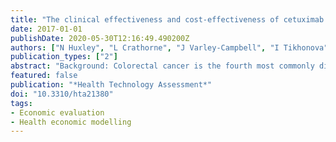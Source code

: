 ```yaml
---
title: "The clinical effectiveness and cost-effectiveness of cetuximab (review of technology appraisal no. 176) and panitumumab (partial review of technology appraisal no. 240) for previously untreated metastatic colorectal cancer: A systematic review and economic evaluation"
date: 2017-01-01
publishDate: 2020-05-30T12:16:49.490200Z
authors: ["N Huxley", "L Crathorne", "J Varley-Campbell", "I Tikhonova", "T Snowsill", "S Briscoe", "J Peters", "M Bond", "M Napier", "M Hoyle"]
publication_types: ["2"]
abstract: "Background: Colorectal cancer is the fourth most commonly diagnosed cancer in the UK after breast, lung and prostate cancer. People with metastatic disease who are sufficiently fit are usually treated with active chemotherapy as first-or second-line therapy. Targeted agents are available, including the antiepidermal growth factor receptor (EGFR) agents cetuximab (Erbitux®, Merck Serono UK Ltd, Feltham, UK) and panitumumab (Vecitibix®, Amgen UK Ltd, Cambridge, UK). Objective: To investigate the clinical effectiveness and cost-effectiveness of panitumumab in combination with chemotherapy and cetuximab in combination with chemotherapy for rat sarcoma (RAS) wild-type (WT) patients for the first-line treatment of metastatic colorectal cancer. Data sources: The assessment included a systematic review of clinical effectiveness and cost-effectiveness studies, a review and critique of manufacturer submissions, and a de novo cohort-based economic analysis. For the assessment of effectiveness, a literature search was conducted up to 27 April 2015 in a range of electronic databases, including MEDLINE, EMBASE and The Cochrane Library. Review methods: Studies were included if they were randomised controlled trials (RCTs) or systematic reviews of RCTs of cetuximab or panitumumab in participants with previously untreated metastatic colorectal cancer with RAS WT status. All steps in the review were performed by one reviewer and checked independently by a second. Narrative synthesis and network meta-analyses (NMAs) were conducted for outcomes of interest. An economic model was developed focusing on first-line treatment and using a 30-year time horizon to capture costs and benefits. Costs and benefits were discounted at 3.5% per annum. Scenario analyses and probabilistic and univariate deterministic sensitivity analyses were performed. Results: The searches identified 2811 titles and abstracts, of which five clinical trials were included. Additional data from these trials were provided by the manufacturers. No data were available for panitumumab plus irinotecan-based chemotherapy (folinic acid + 5-fluorouracil + irinotecan) (FOLFIRI) in previously untreated patients. Studies reported results for RAS WT subgroups. First-line treatment with anti-EGFR therapies in combination with chemotherapy appeared to have statistically significant benefits for patients who are RAS WT. For the independent economic evaluation, the base-case incremental cost-effectiveness ratio (ICER) for RAS WT patients for cetuximab plus oxaliplatin-based chemotherapy (folinic acid + 5-fluorouracil + oxaliplatin) (FOLFOX) compared with FOLFOX was £104,205 per quality-adjusted life-year (QALY) gained; for panitumumab plus FOLFOX compared with FOLFOX was £204,103 per QALY gained; and for cetuximab plus FOLFIRI compared with FOLFIRI was £122,554 per QALY gained. The ICERs were sensitive to treatment duration, progression-free survival, overall survival (resected patients only) and resection rates. Limitations: The trials included RAS WT populations only as subgroups. No evidence was available for panitumumab plus FOLFIRI. Two networks were used for the NMA and model, based on the different chemotherapies (FOLFOX and FOLFIRI), as insufficient evidence was available to the assessment group to connect these networks. Conclusions: Although cetuximab and panitumumab in combination with chemotherapy appear to be clinically beneficial for RAS WT patients compared with chemotherapy alone, they are likely to represent poor value for money when judged by cost-effectiveness criteria currently used in the UK. It would be useful to conduct a RCT in patients with RAS WT."
featured: false
publication: "*Health Technology Assessment*"
doi: "10.3310/hta21380"
tags:
- Economic evaluation
- Health economic modelling
---
```


